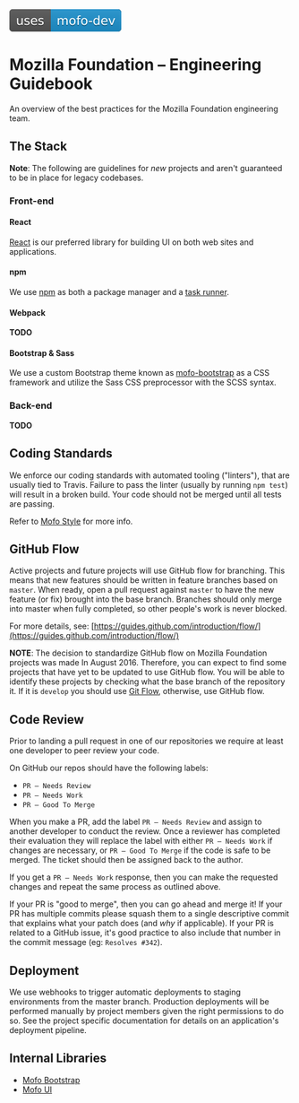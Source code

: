 <a href="https://github.com/MozillaFoundation/mofo-engineering-guide" style="text-decoration: none">
<img src="./uses-mofo-dev.svg">
</a>

# Mozilla Foundation – Engineering Guidebook

An overview of the best practices for the Mozilla Foundation engineering team.

## The Stack

**Note**: The following are guidelines for *new* projects and aren't guaranteed to be in place for legacy codebases.

### Front-end

#### React

[React](https://facebook.github.io/react/) is our preferred library for building UI on both web sites and applications.

#### npm

We use [npm](https://www.npmjs.com/) as both a package manager and a [task runner](http://blog.keithcirkel.co.uk/how-to-use-npm-as-a-build-tool/).

#### Webpack

**TODO**

#### Bootstrap & Sass

We use a custom Bootstrap theme known as [mofo-bootstrap](https://github.com/mozilla/mofo-bootstrap) as a CSS framework and utilize the Sass CSS preprocessor with the SCSS syntax.

### Back-end

**TODO**

## Coding Standards

We enforce our coding standards with automated tooling ("linters"), that are usually tied to Travis. Failure to pass the linter (usually by running `npm test`) will result in a broken build. Your code should not be merged until all tests are passing.

Refer to [Mofo Style](https://github.com/MozillaFoundation/mofo-style) for more info.

## GitHub Flow

Active projects and future projects will use GitHub flow for branching. This means that new features should be written in feature branches based on `master`. When ready, open a pull request against `master` to have the new feature (or fix) brought into the base branch. Branches should only merge into master when fully completed, so other people's work is never blocked.

For more details, see: [https://guides.github.com/introduction/flow/](https://guides.github.com/introduction/flow/)

**NOTE**: The decision to standardize GitHub flow on Mozilla Foundation projects was made In August 2016. Therefore, you can expect to find some projects that have yet to be updated to use GitHub flow. You will be able to identify these projects by checking what the base branch of the repository it. If it is `develop` you should use [Git Flow](http://nvie.com/posts/a-successful-git-branching-model), otherwise, use GitHub flow.

## Code Review

Prior to landing a pull request in one of our repositories we require at least one developer to peer review your code.

On GitHub our repos should have the following labels:

- `PR – Needs Review`
- `PR – Needs Work`
- `PR – Good To Merge`

When you make a PR, add the label `PR – Needs Review` and assign to another developer to conduct the review. Once a reviewer has completed their evaluation they will replace the label with either `PR – Needs Work` if changes are necessary, or `PR – Good To Merge` if the code is safe to be merged. The ticket should then be assigned back to the author.

If you get a `PR – Needs Work` response, then you can make the requested changes and repeat the same process as outlined above.

If your PR is "good to merge", then you can go ahead and merge it! If your PR has multiple commits please squash them to a single descriptive commit that explains what your patch does (and *why* if applicable). If your PR is related to a GitHub issue, it's good practice to also include that number in the commit message (eg: `Resolves #342`).

## Deployment

We use webhooks to trigger automatic deployments to staging environments from the master branch. Production deployments will be performed manually by project members given the right permissions to do so. See the project specific documentation for details on an application's deployment pipeline.

## Internal Libraries

- [Mofo Bootstrap](https://github.com/mozilla/mofo-bootstrap)
- [Mofo UI](https://github.com/mozilla/mofo-ui)
